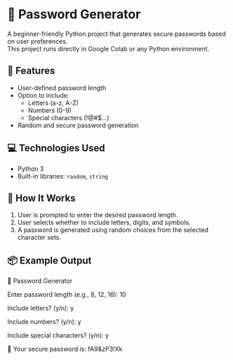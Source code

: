 # 🔐 Password Generator

A beginner-friendly Python project that generates secure passwords based on user preferences.  
This project runs directly in Google Colab or any Python environment.

## 🚀 Features

- User-defined password length
- Option to include:
  - Letters (a-z, A-Z)
  - Numbers (0-9)
  - Special characters (!@#$...)
- Random and secure password generation

## 💻 Technologies Used

- Python 3
- Built-in libraries: `random`, `string`

## 🧪 How It Works

1. User is prompted to enter the desired password length.
2. User selects whether to include letters, digits, and symbols.
3. A password is generated using random choices from the selected character sets.

## 📦 Example Output
🔐 Password Generator

Enter password length (e.g., 8, 12, 16): 10

Include letters? (y/n): y

Include numbers? (y/n): y

Include special characters? (y/n): y

🔑 Your secure password is: fA9&zP3!Xk
